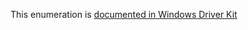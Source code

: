 This enumeration is [documented in Windows Driver Kit](https://learn.microsoft.com/en-us/windows-hardware/drivers/ddi/wdm/ne-wdm-_key_set_information_class)
